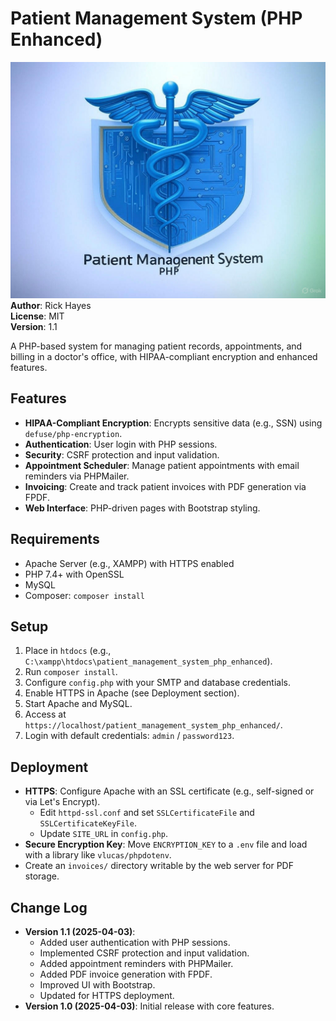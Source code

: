 # Patient Management System (PHP Enhanced)
![Patient Management System Logo](https://github.com/encrypter15/patient_management_system_php/blob/main/logo.jpg)
**Author**: Rick Hayes  
**License**: MIT  
**Version**: 1.1  

A PHP-based system for managing patient records, appointments, and billing in a doctor's office, with HIPAA-compliant encryption and enhanced features.

## Features
- **HIPAA-Compliant Encryption**: Encrypts sensitive data (e.g., SSN) using `defuse/php-encryption`.
- **Authentication**: User login with PHP sessions.
- **Security**: CSRF protection and input validation.
- **Appointment Scheduler**: Manage patient appointments with email reminders via PHPMailer.
- **Invoicing**: Create and track patient invoices with PDF generation via FPDF.
- **Web Interface**: PHP-driven pages with Bootstrap styling.

## Requirements
- Apache Server (e.g., XAMPP) with HTTPS enabled
- PHP 7.4+ with OpenSSL
- MySQL
- Composer: `composer install`

## Setup
1. Place in `htdocs` (e.g., `C:\xampp\htdocs\patient_management_system_php_enhanced`).
2. Run `composer install`.
3. Configure `config.php` with your SMTP and database credentials.
4. Enable HTTPS in Apache (see Deployment section).
5. Start Apache and MySQL.
6. Access at `https://localhost/patient_management_system_php_enhanced/`.
7. Login with default credentials: `admin` / `password123`.

## Deployment
- **HTTPS**: Configure Apache with an SSL certificate (e.g., self-signed or via Let's Encrypt).
  - Edit `httpd-ssl.conf` and set `SSLCertificateFile` and `SSLCertificateKeyFile`.
  - Update `SITE_URL` in `config.php`.
- **Secure Encryption Key**: Move `ENCRYPTION_KEY` to a `.env` file and load with a library like `vlucas/phpdotenv`.
- Create an `invoices/` directory writable by the web server for PDF storage.

## Change Log
- **Version 1.1 (2025-04-03)**:
  - Added user authentication with PHP sessions.
  - Implemented CSRF protection and input validation.
  - Added appointment reminders with PHPMailer.
  - Added PDF invoice generation with FPDF.
  - Improved UI with Bootstrap.
  - Updated for HTTPS deployment.
- **Version 1.0 (2025-04-03)**: Initial release with core features.
